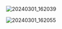 ![20240301_162039](https://github.com/junhosong0/MySQL/assets/117610783/1d1931e6-d8b9-417f-b823-8ed2043543c2)

![20240301_162055](https://github.com/junhosong0/MySQL/assets/117610783/9455eae7-8126-446d-a3cd-ad69d0446338)
